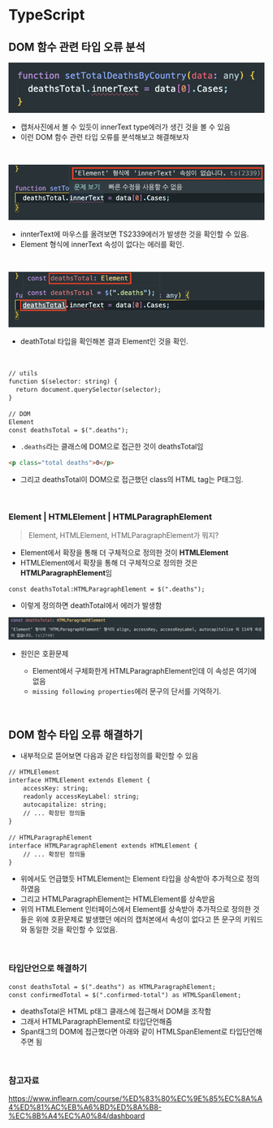 # TypeScript

## DOM 함수 관련 타입 오류 분석

![](/screen/innerText%20%ED%83%80%EC%9E%85%EC%97%90%EB%9F%AC.png)

- 캡처사진에서 볼 수 있듯이 innerText type에러가 생긴 것을 볼 수 있음
- 이런 DOM 함수 관련 타입 오류를 분석해보고 해결해보자

<br>

![](/screen/Element%20InnerText.png)

- innterText에 마우스를 올려보면 TS2339에러가 발생한 것을 확인할 수 있음.
- Element 형식에 innerText 속성이 없다는 에러를 확인.

<br>

![](/screen/deathTotal%20type.png)

- deathTotal 타입을 확인해본 결과 Element인 것을 확인.

<br>

```TSX
// utils
function $(selector: string) {
  return document.querySelector(selector);
}

// DOM
Element
const deathsTotal = $(".deaths");
```

- `.deaths`라는 클래스에 DOM으로 접근한 것이 deathsTotal임

```HTML
<p class="total deaths">0</p>
```

- 그리고 deathsTotal이 DOM으로 접근했던 class의 HTML tag는 P태그임.

<br>

### Element | HTMLElement | HTMLParagraphElement

> Element, HTMLElement, HTMLParagraphElement가 뭐지?

- Element에서 확장을 통해 더 구체적으로 정의한 것이 **HTMLElement**
- HTMLElement에서 확장을 통해 더 구체적으로 정의한 것은 **HTMLParagraphElement**임

```TSX
const deathsTotal:HTMLParagraphElement = $(".deaths");
```

- 이렇게 정의하면 deathTotal에서 에러가 발생함

![](/screen/Element%EC%99%80%20HTMLparagraph%20Element%20%EC%B0%A8%EC%9D%B4.png)

- 원인은 호환문제

  - Element에서 구체화한게 HTMLParagraphElement인데 이 속성은 여기에 없음
  - `missing following properties`에러 문구의 단서를 기억하기.

<br>

## DOM 함수 타입 오류 해결하기

- 내부적으로 뜯어보면 다음과 같은 타입정의를 확인할 수 있음

```TSX
// HTMLElement
interface HTMLElement extends Element {
    accessKey: string;
    readonly accessKeyLabel: string;
    autocapitalize: string;
    // ... 확장된 정의들
}

// HTMLParagraphElement
interface HTMLParagraphElement extends HTMLElement {
    // ... 확장된 정의들
}
```

- 위에서도 언급했듯 HTMLElement는 Element 타입을 상속받아 추가적으로 정의하였음
- 그리고 HTMLParagraphElement는 HTMLElement를 상속받음
- 위의 HTMLElement 인터페이스에서 Element를 상속받아 추가적으로 정의한 것들은 위에 호환문제로 발생했던 에러의 캡처본에서 속성이 없다고 뜬 문구의 키워드와 동일한 것을 확인할 수 있었음.

<br>

### 타입단언으로 해결하기

```TSX
const deathsTotal = $(".deaths") as HTMLParagraphElement;
const confirmedTotal = $(".confirmed-total") as HTMLSpanElement;
```

- deathsTotal은 HTML p태그 클래스에 접근해서 DOM을 조작함
- 그래서 HTMLParagraphElement로 타입단언해줌
- Span태그의 DOM에 접근했다면 아래와 같이 HTMLSpanElement로 타입단언해주면 됨

<br>

### 참고자료

https://www.inflearn.com/course/%ED%83%80%EC%9E%85%EC%8A%A4%ED%81%AC%EB%A6%BD%ED%8A%B8-%EC%8B%A4%EC%A0%84/dashboard
